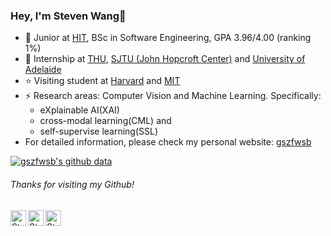 ### Hey, I'm Steven Wang👋 
- 🍻 Junior at  [HIT](http://www.hit.edu.cn/), BSc in Software Engineering, GPA 3.96/4.00 (ranking 1%)
- :running: Internship at [THU](http://www.dess.tsinghua.edu.cn/), [SJTU (John Hopcroft Center)](http://jhc.sjtu.edu.cn/) and [University of Adelaide](https://www.roboticvision.org/)
- :star: Visiting student at [Harvard](https://www.harvard.edu/) and [MIT](https://www.mit.edu/)
- ⚡ Research areas: Computer Vision and Machine Learning. Specifically: 
    - eXplainable AI(XAI)
    - cross-modal learning(CML) and 
    - self-supervise learning(SSL)
- For detailed information, please check my personal website: [gszfwsb](https://gszfwsb.com/)

[![gszfwsb's github data](https://github-readme-stats.vercel.app/api?username=gszfwsb&show_icons=true&theme=vue&layout=compact&hide=prs,issues)]()
<h6>Thanks for visiting my Github!</h6>

<a href="https://www.linkedin.com/in/gszfwsb/">
  <img align="left" alt="Steven's LinkedIN" width="25px" src="https://github.com/gszfwsb/social-icons/blob/main/social/linkedin.svg" /></a>

<a href="https://www.zhihu.com/people/hiterwsb">
  <img align="left" alt="Steven's Zhihu" width="25px" src="https://github.com/gszfwsb/social-icons/blob/main/social/zhihu.svg" /></a>

<a href="mailto:hiterwsb@gmail.com">
  <img align="left" alt="Steven's Gmail" width="25px" src="https://github.com/gszfwsb/social-icons/blob/main/social/gmail.svg" /></a>
